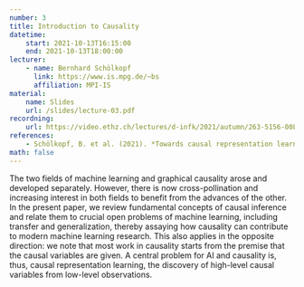 ```yaml
---
number: 3
title: Introduction to Causality
datetime:
    start: 2021-10-13T16:15:00
    end: 2021-10-13T18:00:00
lecturer: 
    - name: Bernhard Schölkopf
      link: https://www.is.mpg.de/~bs
      affiliation: MPI-IS
material: 
    name: Slides
    url: /slides/lecture-03.pdf
recordning:
    url: https://video.ethz.ch/lectures/d-infk/2021/autumn/263-5156-00L/bcffc82a-b9d3-47d6-bc77-37dfab177e7a.html
references:
    - Schölkopf, B. et al. (2021). *Towards causal representation learning.* [arXiv:2102.11107](https://arxiv.org/abs/2102.11107).
math: false
---
```


The two fields of machine learning and graphical causality arose and developed separately. 
However, there is now cross-pollination and increasing interest in both fields to benefit from the advances of the other. 
In the present paper, we review fundamental concepts of causal inference and relate them to crucial open problems of machine learning, including transfer and generalization, thereby assaying how causality can contribute to modern machine learning research. 
This also applies in the opposite direction: we note that most work in causality starts from the premise that the causal variables are given. 
A central problem for AI and causality is, thus, causal representation learning, the discovery of high-level causal variables from low-level observations. 
